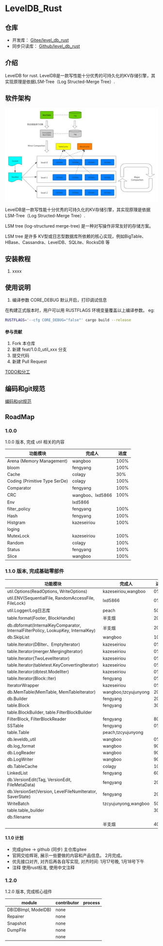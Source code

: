 # LevelDB_Rust

## 仓库
* 开发库： [Gitee/level_db_rust](https://gitee.com/rust_us/level_db_rust)
* 同步只读库： [Github/level_db_rust](https://github.com/rust-us/level_db_rust)

## 介绍

LevelDB for rust.
LevelDB是一款写性能十分优秀的可持久化的KV存储引擎，其实现原理是依据LSM-Tree（Log Structed-Merge Tree）.

## 软件架构

![LevelDB--整体架构](doc/images/LevelDB--整体架构.png)

LevelDB是一款写性能十分优秀的可持久化的KV存储引擎，其实现原理是依据LSM-Tree（Log Structed-Merge Tree）.

LSM tree (log-structured merge-tree) 是一种对写操作非常友好的存储方案。

LSM tree 是许多 KV型或日志型数据库所依赖的核心实现，例如BigTable、HBase、Cassandra、LevelDB、SQLite、RocksDB 等

## 安装教程

1. xxxx

## 使用说明

1. 编译参数
   CORE_DEBUG 默认开启，打印调试信息

在构建正式版本时，用户可以用 RUSTFLAGS 环境变量覆盖以上编译参数。
eg:
```bash 
RUSTFLAGS='--cfg CORE_DEBUG="false"' cargo build --release
```

#### 参与贡献

1.  Fork 本仓库
2.  新建 feat/1.0.0_util_xxx 分支
3.  提交代码
4.  新建 Pull Request

[TODO和分工](doc/TODOList.md)

## 编码和git规范

[编码和git规范](doc/CodeStyle.md)

## RoadMap
### 1.0.0
1.0.0 版本, 完成 util 相关的内容

| 功能模块                          | 完成人             | 进度   |
|-------------------------------|-----------------|------|
| Arena (Memory Management)     | wangboo         | 100% |
| bloom                         | fengyang        | 100% |
| Cache                         | colagy          | 30%  |
| Coding (Primitive Type SerDe) | colagy          | 100% |
| Comparator                    | fengyang        | 100% |
| CRC                           | wangboo、lxd5866 | 100% |
| Env                           | lxd5866         |      |
| filter_policy                 | fengyang        | 100% |
| Hash                          | fengyang        | 100% |
| Histgram                      | kazeseiriou     | 100% |
| loging                        |                 |      |
| MutexLock                     | kazeseiriou     | 100% |
| Random                        | colagy          | 100% |
| Status                        | fengyang        | 100% |
| Slice                         | wangboo         | 100% |

### 1.1.0 版本, 完成基础零部件

| 功能模块                                                                             | 完成人                  | 进度   |
|----------------------------------------------------------------------------------|----------------------|------|
| util.Options(ReadOptions, WriteOptions)                                          | kazeseiriou,wangboo  | 0%   |
| util.ENV(SequentialFile, RandomAccessFile, FileLock)                             | lxd5866              | 0%   |
| util.Logger/Log日志库                                                               | peach                | 50%  |
| table.format(Footer, BlockHandle)                                                | 半支烟                  | 20%  |
| db.dbformat(InternalKeyComparator, InternalFilterPolicy, LookupKey, InternalKey) | 半支烟                  | 20%  |
| db.SkipList                                                                      | wangboo              | 100% |
| table.Iterator(DBIter、EmptyIterator)                                             | kazeseiriou          | 0%   |
| table.Iterator(merger.MergingIterator)                                           | kazeseiriou          | 0%   |
| table.Iterator(TwoLevelIterator)                                                 | kazeseiriou          | 0%   |
| table.Iterator(tabletest.KeyConvertingIterator)                                  | kazeseiriou          | 0%   |
| table.Iterator(dbtest.ModelIter)                                                 | kazeseiriou          | 0%   |
| table.Iterator(Block::Iter)                                                      | fengyang             | 0%   |
| IteratorWrapper                                                                  | kazeseiriou          | 0%   |
| db.MemTable(MemTable, MemTableIterator)                                          | wangboo,tzcyujunyong | 20%  | 
| db.Builder                                                                       | fengyang             | 20%  |
| table.Block                                                                      | fengyang             | 30%  |
| table.BlockBuilder, table.FilterBlockBuilder                                     |                      |      |
| FilterBlock, FilterBlockReader                                                   | fengyang             | 80%  |
| SSTable                                                                          | fengyang             | 0%   |
| table.Table                                                                      | peach,tzcyujunyong   |      |
| db.leveldb_util                                                                  | wangboo              | 0%   |
| db.log_format                                                                    | wangboo              | 90%  |
| db.LogReader                                                                     | wangboo              | 90%  |
| db.LogWriter                                                                     | wangboo              | 90%  |
| db.TableCache                                                                    | colagy               | 10%  |
| LinkedList                                                                       | fengyang             | 60%  |
| db.VersionEdit(Tag, VersionEdit, FileMetaData)                                   | fengyang             | 20%  |
| db.VersionSet(Version, LevelFileNumIterator, SaverState)                         | fengyang             | 20%  |
| WriteBatch                                                                       | tzcyujunyong,wangboo | 50%  |
| table.table_builder                                                              |                      | 30%  |
| db.filename                                                                      |                      |      |
| <website>                                                                        | 半支烟                  | 40%  |





#### 1.1.0 计划
* 完成gitee ->  github  (同步)  主仓库gitee
* 官网交给辉哥, 展示一些要做的内容和产品信息。 2月完成。
* 优先接口对齐, 对齐后再各自写实现, 对齐时间: 1月17号晚, 1月18号下午
* 注释 使用rust标准, 使用中文注释

### 1.2.0
1.2.0 版本, 完成核心组件

| module              | contributor | process |
|---------------------|-------------|---------|
| DB(DBImpl, ModelDB) | none        |         |
| Repairer            | none        |         |
| Snapshot            | none        |         |
| DumpFile            | none        |         |
|                     | none        |         |

   
